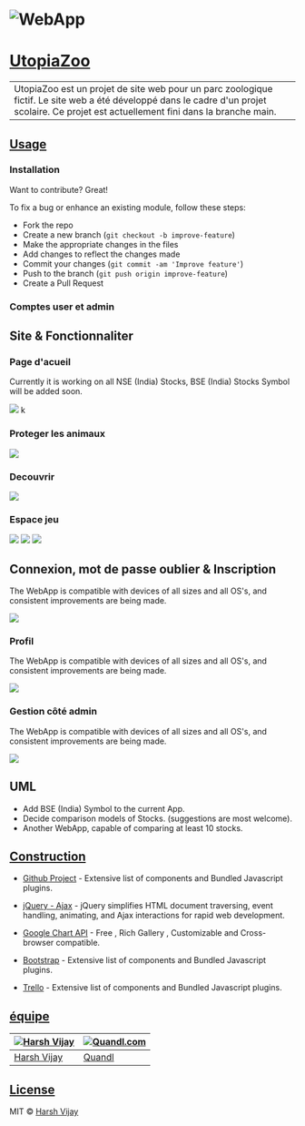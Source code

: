 # ![WebApp](https://iharsh234.github.io/WebApp/images/demo/demo_landing.JPG)
# [UtopiaZoo](https://iharsh234.github.io/WebApp/) 
<table>
<tr>
<td>
	UtopiaZoo est un projet de site web pour un parc zoologique fictif. Le site web a été développé dans le cadre d'un projet scolaire. Ce projet est actuellement fini dans la branche main.

</td>
</tr>
</table>

## [Usage](https://iharsh234.github.io/WebApp/) 

### Installation
Want to contribute? Great!

To fix a bug or enhance an existing module, follow these steps:

- Fork the repo
- Create a new branch (`git checkout -b improve-feature`)
- Make the appropriate changes in the files
- Add changes to reflect the changes made
- Commit your changes (`git commit -am 'Improve feature'`)
- Push to the branch (`git push origin improve-feature`)
- Create a Pull Request 

### Comptes user et admin


## Site & Fonctionnaliter 

### Page d'acueil
Currently it is working on all NSE (India) Stocks, BSE (India) Stocks Symbol will be added soon.

![](https://iharsh234.github.io/WebApp/images/demo/web_app_face.JPG)
k
### Proteger les animaux
![](https://iharsh234.github.io/WebApp/images/demo/demo_query.JPG)

### Decouvrir
![](https://iharsh234.github.io/WebApp/images/demo/demo_query.JPG)

### Espace jeu
![](https://iharsh234.github.io/WebApp/images/demo/demo_chart1.JPG)
![](https://iharsh234.github.io/WebApp/images/demo/demo_chart2.JPG)
![](https://iharsh234.github.io/WebApp/images/demo/demo_chart3.JPG)

## Connexion, mot de passe oublier & Inscription
The WebApp is compatible with devices of all sizes and all OS's, and consistent improvements are being made.

![](https://iharsh234.github.io/WebApp/images/demo/mobile.png)

### Profil
The WebApp is compatible with devices of all sizes and all OS's, and consistent improvements are being made.

![](https://iharsh234.github.io/WebApp/images/demo/mobile.png)

### Gestion côté admin
The WebApp is compatible with devices of all sizes and all OS's, and consistent improvements are being made.

![](https://iharsh234.github.io/WebApp/images/demo/mobile.png)


## UML
- Add BSE (India) Symbol to the current App.
- Decide comparison models of Stocks. (suggestions are most welcome).
- Another WebApp, capable of comparing at least 10 stocks.


## [Construction](https://iharsh234.github.io/WebApp/) 

- [Github Project](http://getbootstrap.com/) - Extensive list of components and  Bundled Javascript plugins.

- [jQuery - Ajax](http://www.w3schools.com/jquery/jquery_ref_ajax.asp) - jQuery simplifies HTML document traversing, event handling, animating, and Ajax interactions for rapid web development.
- [Google Chart API](https://developers.google.com/chart/interactive/docs/quick_start) - Free , Rich Gallery , Customizable and Cross-browser compatible.
- [Bootstrap](http://getbootstrap.com/) - Extensive list of components and  Bundled Javascript plugins.
- [Trello](http://getbootstrap.com/) - Extensive list of components and  Bundled Javascript plugins.

## [équipe](https://iharsh234.github.io/WebApp/) 

[![Harsh Vijay](https://avatars1.githubusercontent.com/u/12688534?v=3&s=144)](https://github.com/iharsh234)  | [![Quandl.com](https://github.com/iharsh234/WebApp/blob/master/images/quandl.jpg)](https://www.quandl.com/)
---|---
[Harsh Vijay ](https://github.com/iharsh234) |[Quandl](https://www.quandl.com)


## [License](https://github.com/iharsh234/WebApp/blob/master/LICENSE.md)

MIT © [Harsh Vijay ](https://github.com/iharsh234)
